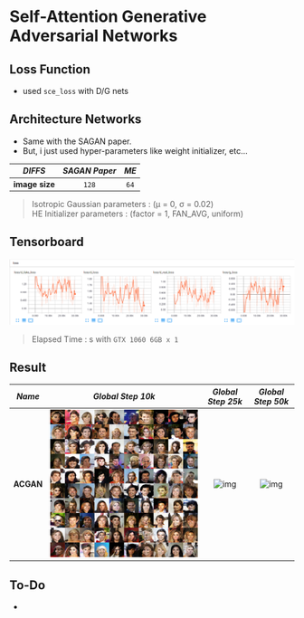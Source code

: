 # Self-Attention Generative Adversarial Networks

## Loss Function

* used ``sce_loss`` with D/G nets

## Architecture Networks

* Same with the SAGAN paper.
* But, i just used hyper-parameters like weight initializer, etc...

*DIFFS* | *SAGAN Paper* | *ME*  |
 :---:  |     :---:      | :---: |
 **image size** | ``128`` | ``64`` |

> Isotropic Gaussian parameters : (µ = 0, σ = 0.02) <br/>
> HE Initializer parameters     : (factor = 1, FAN_AVG, uniform)

## Tensorboard

![result](./sagan_tb.png)

> Elapsed Time : s with ``GTX 1060 6GB x 1``

## Result

*Name* | *Global Step 10k* | *Global Step 25k* | *Global Step 50k*
:---: | :---: | :---: | :---:
**ACGAN**     | ![img](./gen_img/train_00010000.png) | ![img](./gen_img/train_00025000.png) | ![img](./gen_img/train_00050000.png)

## To-Do
* 
